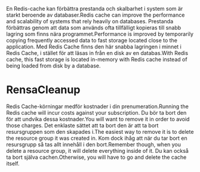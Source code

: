 <span data-ttu-id="4f9d1-101">En Redis-cache kan förbättra prestanda och skalbarhet i system som är starkt beroende av databaser.</span><span class="sxs-lookup"><span data-stu-id="4f9d1-101">Redis cache can improve the performance and scalability of systems that rely heavily on databases.</span></span> <span data-ttu-id="4f9d1-102">Prestanda förbättras genom att data som används ofta tillfälligt kopieras till snabb lagring som finns nära programmet.</span><span class="sxs-lookup"><span data-stu-id="4f9d1-102">Performance is improved by temporarily copying frequently accessed data to fast storage located close to the application.</span></span> <span data-ttu-id="4f9d1-103">Med Redis Cache finns den här snabba lagringen i minnet i Redis Cache, i stället för att läsas in från en disk av en databas.</span><span class="sxs-lookup"><span data-stu-id="4f9d1-103">With Redis cache, this fast storage is located in-memory with Redis cache instead of being loaded from disk by a database.</span></span>

# <a name="cleanup"></a><span data-ttu-id="4f9d1-104">Rensa</span><span class="sxs-lookup"><span data-stu-id="4f9d1-104">Cleanup</span></span>

<span data-ttu-id="4f9d1-105">Redis Cache-körningar medför kostnader i din prenumeration.</span><span class="sxs-lookup"><span data-stu-id="4f9d1-105">Running the Redis cache will incur costs against your subscription.</span></span> <span data-ttu-id="4f9d1-106">Du bör ta bort den för att undvika dessa kostnader.</span><span class="sxs-lookup"><span data-stu-id="4f9d1-106">You will want to remove it in order to avoid those charges.</span></span> <span data-ttu-id="4f9d1-107">Det enklaste sättet att ta bort den är att ta bort resursgruppen som den skapades i.</span><span class="sxs-lookup"><span data-stu-id="4f9d1-107">The easiest way to remove it is to delete the resource group it was created in.</span></span> <span data-ttu-id="4f9d1-108">Kom dock ihåg att när du tar bort en resursgrupp så tas allt innehåll i den bort.</span><span class="sxs-lookup"><span data-stu-id="4f9d1-108">Remember though, when you delete a resource group, it will delete everything inside of it.</span></span> <span data-ttu-id="4f9d1-109">Du kan också ta bort själva cachen.</span><span class="sxs-lookup"><span data-stu-id="4f9d1-109">Otherwise, you will have to go and delete the cache itself.</span></span>